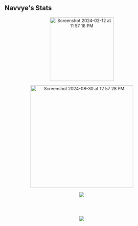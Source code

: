 ## Navvye's Stats

<!--
**navvye/navvye** is a ✨ _special_ ✨ repository because its `README.md` (this file) appears on your GitHub profile.

Here are some ideas to get you started:

- 🔭 I’m currently working on ...
- 🌱 I’m currently learning ...
- 👯 I’m looking to collaborate on ...
- 🤔 I’m looking for help with ...![overview](https://github.com/user-attachments/assets/3a82e7cc-15ac-4585-af6f-8701e7e49144)

- 💬 Ask me about ...
- 📫 How to reach me: ...
- 😄 Pronouns: ...
- ⚡ Fun fact: ...![Uploading overview.svg…]()

-->



<p align = "center">
<img width="208" alt="Screenshot 2024-02-12 at 11 57 18 PM" src="https://github.com/navvye/navvye/assets/25653940/ae1bed15-a2cb-4baf-b042-977810a2def8"> </p>
<p align = "center">
<img width="335" alt="Screenshot 2024-08-30 at 12 57 28 PM" src="https://github.com/user-attachments/assets/49ef1fe9-7844-4cf9-a6b5-4c0738671c6e">

</p>
<p align = "center">
  <a href="https://github.com/saifurrahman1193">
    <img src="https://github-readme-stats.vercel.app/api/top-langs?username=navvye&ignore=HTML,CSS&theme=algolia&showicons=true" align="center" />
  </p>
    <br>
    <br>
    <p align = "center" >
   <img src = "https://komarev.com/ghpvc/?username=navvye" align = "center"/> 
    </p>
  </a>
</div>


